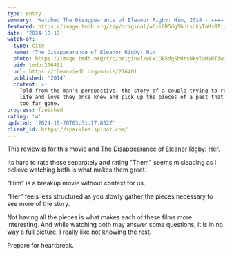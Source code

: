 ```yaml
---
type: entry
summary: 'Watched The Disappearance of Eleanor Rigby: Him, 2014 - ★★★★'
featured: https://image.tmdb.org/t/p/original/wCxiOB5dgShUrsUkyTaMsRTiw7j.jpg
date: '2024-10-17'
watch-of:
  type: cite
  name: 'The Disappearance of Eleanor Rigby: Him'
  photo: https://image.tmdb.org/t/p/original/wCxiOB5dgShUrsUkyTaMsRTiw7j.jpg
  uid: tmdb:276401
  url: https://themoviedb.org/movie/276401
  published: '2014'
  content: >-
    Told from the man's perspective, the story of a couple trying to reclaim the
    life and love they once knew and pick up the pieces of a past that may be
    too far gone.
progress: finished
rating: '4'
updated: '2024-10-20T03:31:17.802Z'
client_id: https://sparkles.sploot.com/
---
```

This review is for this movie and [The Disappearance of Eleanor Rigby: Her](/watched/1729395301-the-disappearance-of-eleanor-rigby-her-2014/).

Its hard to rate these separately and rating "Them" seems misleading as I believe watching both is what makes them great.

"Him" is a breakup movie without context for us.

"Her" feels less structured as you slowly gather the pieces necessary to see more of the story.

Not having all the pieces is what makes each of these films more interesting. And while watching both may answer some questions, it is in no way a full picture. I really like not knowing the rest.

Prepare for heartbreak.
